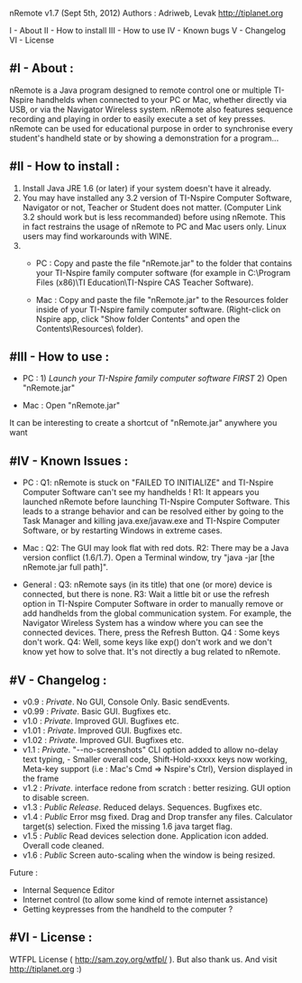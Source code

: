 nRemote v1.7 (Sept 5th, 2012)
Authors : Adriweb, Levak
http://tiplanet.org


I - About
II - How to install
III - How to use
IV - Known bugs
V - Changelog
VI - License



#I - About : 
-----------

nRemote is a Java program designed to remote control one or multiple TI-Nspire handhelds when connected to your PC or Mac, whether directly via USB, or via the Navigator Wireless system.
nRemote also features sequence recording and playing in order to easily execute a set of key presses.
nRemote can be used for educational purpose in order to synchronise every student's handheld state or by showing a demonstration for a program...


#II - How to install :
---------------------
1) Install Java JRE 1.6 (or later) if your system doesn't have it already.
2) You may have installed any 3.2 version of TI-Nspire Computer Software, Navigator or not, Teacher or Student does not matter. (Computer Link 3.2 should work but is less recommanded) before using nRemote. This in fact restrains the usage of nRemote to PC and Mac users only. Linux users may find workarounds with WINE.
3) * PC : 
Copy and paste the file "nRemote.jar" to the folder that contains your TI-Nspire family computer software (for example in C:\Program Files (x86)\TI Education\TI-Nspire CAS Teacher Software\).

   * Mac :
Copy and paste the file "nRemote.jar" to the Resources folder inside of your TI-Nspire family computer software. (Right-click on Nspire app, click "Show folder Contents" and open the Contents\Resources\ folder).


#III - How to use :
------------------
 * PC : 	1) *Launch your TI-Nspire family computer software FIRST*
		2) Open "nRemote.jar"
	
 * Mac :	Open "nRemote.jar"
		
It can be interesting to create a shortcut of "nRemote.jar" anywhere you want


#IV - Known Issues :
-----------------
* PC :      Q1: nRemote is stuck on "FAILED TO INITIALIZE" and TI-Nspire Computer Software can't see my handhelds !
		R1: It appears you launched nRemote before launching TI-Nspire Computer Software. This leads to a strange behavior and can be resolved either by going to the Task Manager and killing java.exe/javaw.exe and TI-Nspire Computer Software, or by restarting Windows in extreme cases. 

* Mac : 	Q2: The GUI may look flat with red dots.
		R2: There may be a Java version conflict (1.6/1.7). Open a Terminal window, try "java -jar [the nRemote.jar full path]".

* General : Q3: nRemote says (in its title) that one (or more) device is connected, but there is none.
		R3: Wait a little bit or use the refresh option in TI-Nspire Computer Software in order to manually remove or add handhelds from the global communication system. For example, the Navigator Wireless System has a window where you can see the connected devices. There, press the Refresh Button.
            Q4 : Some keys don't work.
        Q4: Well, some keys like exp() don't work and we don't know yet how to solve that. It's not directly a bug related to nRemote.

#V - Changelog :
----------------
- v0.9 : *Private*. No GUI, Console Only. Basic sendEvents.
- v0.99 : *Private*. Basic GUI. Bugfixes etc.
- v1.0 : *Private*. Improved GUI. Bugfixes etc.
- v1.01 : *Private*. Improved GUI. Bugfixes etc.
- v1.02 : *Private*. Improved GUI. Bugfixes etc.
- v1.1 : *Private*. "--no-screenshots" CLI option added to allow no-delay text typing, - Smaller overall code, Shift-Hold-xxxxx keys now working, Meta-key support (i.e : Mac's Cmd => Nspire's Ctrl), Version displayed in the frame
- v1.2 : *Private*. interface redone from scratch : better resizing. GUI option to disable screen.
- v1.3 : *Public Release*. Reduced delays. Sequences. Bugfixes etc.
- v1.4 : *Public* Error msg fixed. Drag and Drop transfer any files. Calculator target(s) selection. Fixed the missing 1.6 java target flag.
- v1.5 : *Public* Read devices selection done. Application icon added. Overall code cleaned.
- v1.6 : *Public* Screen auto-scaling when the window is being resized.

Future :
- Internal Sequence Editor
- Internet control (to allow some kind of remote internet assistance)
- Getting keypresses from the handheld to the computer ?


#VI - License :
-------------
WTFPL License ( http://sam.zoy.org/wtfpl/ ). But also thank us. And visit http://tiplanet.org :)
